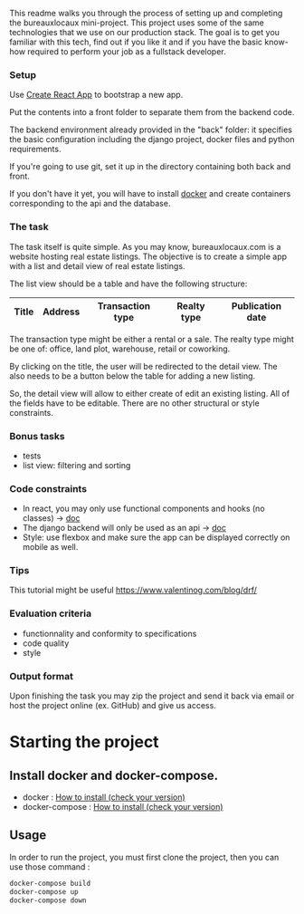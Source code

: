 This readme walks you through the process of setting up and completing the bureauxlocaux mini-project.
This project uses some of the same technologies that we use on our production stack.
The goal is to get you familiar with this tech, find out if you like it and if you have the basic know-how required to perform your job as a fullstack developer.

### Setup

Use [Create React App](https://github.com/facebook/create-react-app) to bootstrap a new app.

Put the contents into a front folder to separate them from the backend code.

The backend environment already provided in the "back" folder: it specifies the basic configuration including the django project, docker files and python requirements.

If you're going to use git, set it up in the directory containing both back and front.

If you don't have it yet, you will have to install [docker](https://www.docker.com/) and create containers corresponding to the api and the database.

### The task

The task itself is quite simple.
As you may know, bureauxlocaux.com is a website hosting real estate listings.
The objective is to create a simple app with a list and detail view of real estate listings.

The list view should be a table and have the following structure:

| Title | Address | Transaction type | Realty type | Publication date |
| ----- | ------- | ---------------- | ----------- | ---------------- |

The transaction type might be either a rental or a sale.
The realty type might be one of: office, land plot, warehouse, retail or coworking.

By clicking on the title, the user will be redirected to the detail view.
The also needs to be a button below the table for adding a new listing.

So, the detail view will allow to either create of edit an existing listing.
All of the fields have to be editable.
There are no other structural or style constraints.

### Bonus tasks

- tests
- list view: filtering and sorting

### Code constraints

- In react, you may only use functional components and hooks (no classes) -> [doc](https://reactjs.org/docs/hooks-intro.html)
- The django backend will only be used as an api -> [doc](https://www.django-rest-framework.org/)
- Style: use flexbox and make sure the app can be displayed correctly on mobile as well.

### Tips

This tutorial might be useful https://www.valentinog.com/blog/drf/

### Evaluation criteria

- functionnality and conformity to specifications
- code quality
- style

### Output format

Upon finishing the task you may zip the project and send it back via email
or host the project online (ex. GitHub) and give us access.

# Starting the project

## Install docker and docker-compose.

- docker : [How to install (check your version)](https://docs.docker.com/engine/install/ubuntu/#installation-methods)
- docker-compose : [How to install (check your version)](https://www.digitalocean.com/community/tutorials/how-to-install-docker-compose-on-ubuntu-18-04)

## Usage

In order to run the project, you must first clone the project, then you can use those command :

```bash
docker-compose build
docker-compose up
docker-compose down
```
